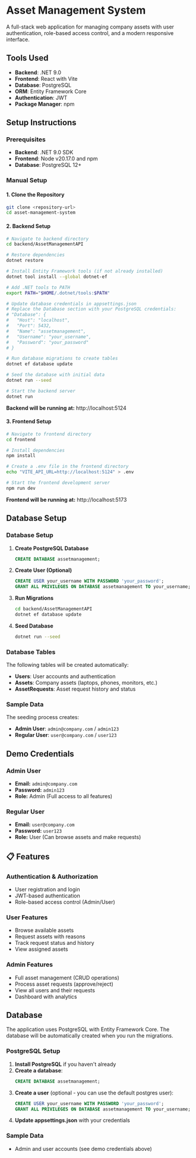 # Asset Management System

A full-stack web application for managing company assets with user authentication, role-based access control, and a modern responsive interface.

## Tools Used

- **Backend**: .NET 9.0
- **Frontend**: React with Vite
- **Database**: PostgreSQL
- **ORM**: Entity Framework Core
- **Authentication**: JWT
- **Package Manager**: npm

## Setup Instructions

### Prerequisites

- **Backend**: .NET 9.0 SDK
- **Frontend**: Node v20.17.0 and npm
- **Database**: PostgreSQL 12+

### Manual Setup

#### 1. Clone the Repository

```bash
git clone <repository-url>
cd asset-management-system
```

#### 2. Backend Setup

```bash
# Navigate to backend directory
cd backend/AssetManagementAPI

# Restore dependencies
dotnet restore

# Install Entity Framework tools (if not already installed)
dotnet tool install --global dotnet-ef

# Add .NET tools to PATH
export PATH="$HOME/.dotnet/tools:$PATH"

# Update database credentials in appsettings.json
# Replace the Database section with your PostgreSQL credentials:
# "Database": {
#   "Host": "localhost",
#   "Port": 5432,
#   "Name": "assetmanagement",
#   "Username": "your_username",
#   "Password": "your_password"
# }

# Run database migrations to create tables
dotnet ef database update

# Seed the database with initial data
dotnet run --seed

# Start the backend server
dotnet run
```

**Backend will be running at:** http://localhost:5124

#### 3. Frontend Setup

```bash
# Navigate to frontend directory
cd frontend

# Install dependencies
npm install

# Create a .env file in the frontend directory
echo "VITE_API_URL=http://localhost:5124" > .env

# Start the frontend development server
npm run dev
```

**Frontend will be running at:** http://localhost:5173

## Database Setup

### Database Setup

1. **Create PostgreSQL Database**

   ```sql
   CREATE DATABASE assetmanagement;
   ```

2. **Create User (Optional)**

   ```sql
   CREATE USER your_username WITH PASSWORD 'your_password';
   GRANT ALL PRIVILEGES ON DATABASE assetmanagement TO your_username;
   ```

3. **Run Migrations**

   ```bash
   cd backend/AssetManagementAPI
   dotnet ef database update
   ```

4. **Seed Database**

   ```bash
   dotnet run --seed
   ```

### Database Tables

The following tables will be created automatically:

- **Users**: User accounts and authentication
- **Assets**: Company assets (laptops, phones, monitors, etc.)
- **AssetRequests**: Asset request history and status

### Sample Data

The seeding process creates:

- **Admin User**: `admin@company.com` / `admin123`
- **Regular User**: `user@company.com` / `user123`

## Demo Credentials

### Admin User

- **Email:** `admin@company.com`
- **Password:** `admin123`
- **Role:** Admin (Full access to all features)

### Regular User

- **Email:** `user@company.com`
- **Password:** `user123`
- **Role:** User (Can browse assets and make requests)

## 📋 Features

### Authentication & Authorization

- User registration and login
- JWT-based authentication
- Role-based access control (Admin/User)

### User Features

- Browse available assets
- Request assets with reasons
- Track request status and history
- View assigned assets

### Admin Features

- Full asset management (CRUD operations)
- Process asset requests (approve/reject)
- View all users and their requests
- Dashboard with analytics

## Database

The application uses PostgreSQL with Entity Framework Core. The database will be automatically created when you run the migrations.

### PostgreSQL Setup

1. **Install PostgreSQL** if you haven't already
2. **Create a database**:
   ```sql
   CREATE DATABASE assetmanagement;
   ```
3. **Create a user** (optional - you can use the default postgres user):
   ```sql
   CREATE USER your_username WITH PASSWORD 'your_password';
   GRANT ALL PRIVILEGES ON DATABASE assetmanagement TO your_username;
   ```
4. **Update appsettings.json** with your credentials

### Sample Data

- Admin and user accounts (see demo credentials above)
